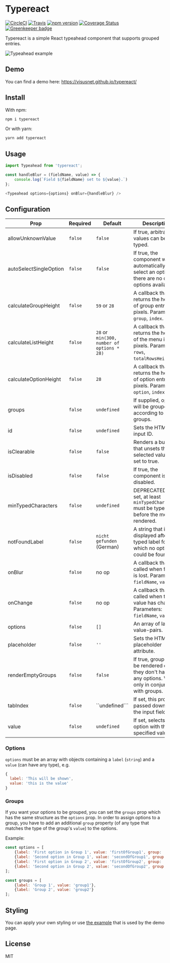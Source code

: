 # Typereact

[![CircleCI](https://circleci.com/gh/visusnet/typereact.svg?style=shield&circle-token=80ba425931ad61cde5a4ad991aea29aa65c51a30)](https://circleci.com/gh/visusnet/typereact) [![Travis](https://travis-ci.org/visusnet/typereact.svg?branch=master)](https://travis-ci.org/visusnet/typereact) [![npm version](https://badge.fury.io/js/typereact.svg)](https://badge.fury.io/js/typereact) [![Coverage Status](https://coveralls.io/repos/github/visusnet/typereact/badge.svg?branch=master)](https://coveralls.io/github/visusnet/typereact?branch=master) [![Greenkeeper badge](https://badges.greenkeeper.io/visusnet/typereact.svg)](https://greenkeeper.io/)

Typereact is a simple React typeahead component that supports grouped entries.

![Typeahead example](/.github/typeahead.gif)

## Demo

You can find a demo here: https://visusnet.github.io/typereact/

## Install

With npm:
```bash
npm i typereact
```
Or with yarn:
```bash
yarn add typereact
```

## Usage

````javascript
import Typeahead from 'typereact';

const handleBlur = (fieldName, value) => {
    console.log(`Field ${fieldName} set to ${value}.`)
};

<Typeahead options={options} onBlur={handleBlur} />
````

## Configuration

| Prop                   | Required  | Default                                        | Description                                                                                                  |
| ---------------------- | --------- | ---------------------------------------------- | ------------------------------------------------------------------------------------------------------------ |
| allowUnknownValue      | ``false`` | ``false``                                      | If true, arbitrary values can be typed.                                                                      |
| autoSelectSingleOption | ``false`` | ``false``                                      | If true, the component will automatically select an option if there are no other options available.          |
| calculateGroupHeight   | ``false`` | ``59`` or ``28``                               | A callback that returns the height of group entries in pixels. Parameters: ``group``, ``index``.             |
| calculateListHeight    | ``false`` | ``28`` or ``min(300, number of options * 28)`` | A callback that returns the height of the menu in pixels. Parameters: ``rows``, ``totalRowsHeight``.         |
| calculateOptionHeight  | ``false`` | ``28``                                         | A callback that returns the height of option entries in pixels. Parameters: ``option``, ``index``.           |
| groups                 | ``false`` | ``undefined``                                  | If supplied, options will be grouped according to these groups.                                              |
| id                     | ``false`` | ``undefined``                                  | Sets the HTML input ID.                                                                                      |
| isClearable            | ``false`` | ``false``                                      | Renders a button that unsets the selected value if set to true.                                              |
| isDisabled             | ``false`` | ``false``                                      | If true, the component is disabled.                                                                          |
| minTypedCharacters     | ``false`` | ``undefined``                                  | DEPRECATED. If set, at least ``minTypedCharacters`` must be typed before the menu is rendered.               |
| notFoundLabel          | ``false`` | ``nicht gefunden`` (German)                    | A string that is displayed after the typed label for which no options could be found.                        |
| onBlur                 | ``false`` | no op                                          | A callback that is called when focus is lost. Parameters: ``fieldName``, ``value``.                          |
| onChange               | ``false`` | no op                                          | A callback that is called when the value has changed. Parameters: ``fieldName``, ``value``.                  |
| options                | ``false`` | ``[]``                                         | An array of label-value-pairs.                                                                               |
| placeholder            | ``false`` | ``''``                                         | Sets the HTML placeholder attribute.                                                                         |
| renderEmptyGroups      | ``false`` | ``false``                                      | If true, groups will be rendered even if they don't have any options. Works only in conjunction with groups. |
| tabIndex               | ``false`` | ``undefined```                                 | If set, this prop is passed down to the input field.                                                         |
| value                  | ``false`` | ``undefined``                                  | If set, selects the option with the specified value.                                                         |

### Options

``options`` must be an array with objects containing a ``label`` (``string``) and a ``value`` (can have any type), e.g.

```javascript
{
  label: 'This will be shown',
  value: 'this is the value'
}
```

### Groups

If you want your options to be grouped, you can set the ``groups`` prop which has the same structure as the ``options`` prop. In order to assign options to a group, you have to add an additional ``group`` property (of any type that matches the type of the group's ``value``) to the options.

Example:
```javascript
const options = [
    {label: 'First option in Group 1', value: 'firstOfGroup1', group: 'group1'},
    {label: 'Second option in Group 1', value: 'secondOfGroup1', group: 'group1'},
    {label: 'First option in Group 2', value: 'firstOfGroup2', group: 'group2'},
    {label: 'Second option in Group 2', value: 'secondOfGroup2', group: 'group2'}
];

const groups = [
    {label: 'Group 1', value: 'group1'},
    {label: 'Group 2', value: 'group2'}
];
```

## Styling

You can apply your own styling or use [the example](https://github.com/visusnet/typereact/blob/gh-pages-source/src/Typeahead.scss) that is used by the demo page.

## License

MIT
